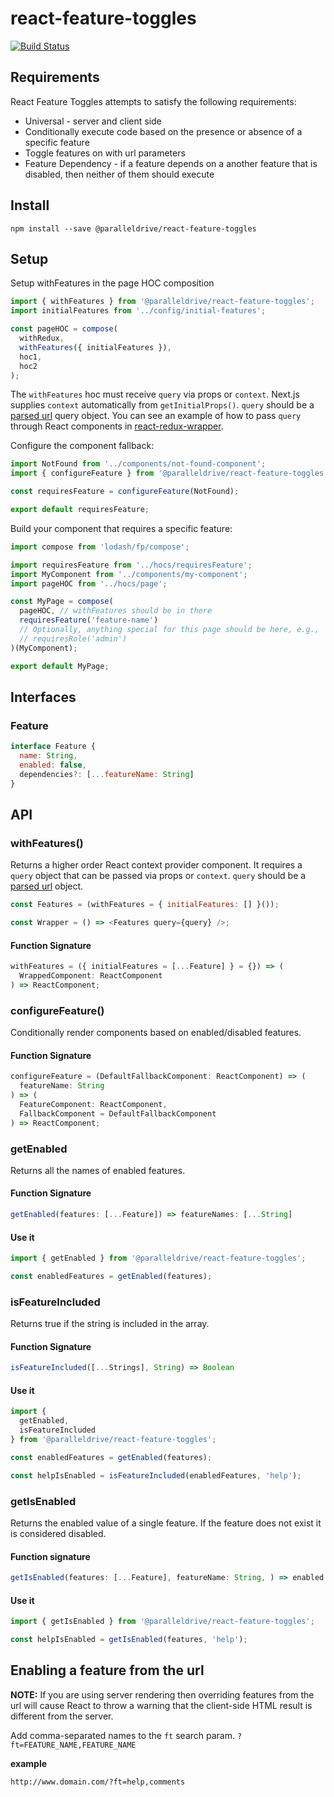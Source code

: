 # react-feature-toggles

[![Build Status](https://travis-ci.com/paralleldrive/react-feature-toggles.svg?token=Ba8H1FN3UT5CqqFhs2AM&branch=master)](https://travis-ci.com/paralleldrive/react-feature-toggles)

## Requirements

React Feature Toggles attempts to satisfy the following requirements:

* Universal - server and client side
* Conditionally execute code based on the presence or absence of a specific feature
* Toggle features on with url parameters
* Feature Dependency - if a feature depends on a another feature that is disabled, then neither of them should execute

## Install

```
npm install --save @paralleldrive/react-feature-toggles
```

## Setup

Setup withFeatures in the page HOC composition

```javascript
import { withFeatures } from '@paralleldrive/react-feature-toggles';
import initialFeatures from '../config/initial-features';

const pageHOC = compose(
  withRedux,
  withFeatures({ initialFeatures }),
  hoc1,
  hoc2
);
```

The `withFeatures` hoc must receive `query` via props or `context`. Next.js supplies `context` automatically from `getInitialProps()`. `query` should be a [parsed url](https://nodejs.org/api/url.html) query object. You can see an example of how to pass `query` through React components in [react-redux-wrapper](https://github.com/kirill-konshin/next-redux-wrapper).

Configure the component fallback:

```javascript
import NotFound from '../components/not-found-component';
import { configureFeature } from '@paralleldrive/react-feature-toggles';

const requiresFeature = configureFeature(NotFound);

export default requiresFeature;
```

Build your component that requires a specific feature:

```javascript
import compose from 'lodash/fp/compose';

import requiresFeature from '../hocs/requiresFeature';
import MyComponent from '../components/my-component';
import pageHOC from '../hocs/page';

const MyPage = compose(
  pageHOC, // withFeatures should be in there
  requiresFeature('feature-name')
  // Optionally, anything special for this page should be here, e.g.,
  // requiresRole('admin')
)(MyComponent);

export default MyPage;
```

## Interfaces

### Feature

```javascript
interface Feature {
  name: String,
  enabled: false,
  dependencies?: [...featureName: String]
}
```

## API

### withFeatures()

Returns a higher order React context provider component. It requires a `query` object that can be passed via props or `context`. `query` should be a [parsed url](https://nodejs.org/api/url.html) object.

```javascript
const Features = (withFeatures = { initialFeatures: [] }());

const Wrapper = () => <Features query={query} />;
```

#### Function Signature

```javascript
withFeatures = ({ initialFeatures = [...Feature] } = {}) => (
  WrappedComponent: ReactComponent
) => ReactComponent;
```

### configureFeature()

Conditionally render components based on enabled/disabled features.

#### Function Signature

```javascript
configureFeature = (DefaultFallbackComponent: ReactComponent) => (
  featureName: String
) => (
  FeatureComponent: ReactComponent,
  FallbackComponent = DefaultFallbackComponent
) => ReactComponent;
```

### getEnabled

Returns all the names of enabled features.

#### Function Signature

```javascript
getEnabled(features: [...Feature]) => featureNames: [...String]
```

#### Use it

```javascript
import { getEnabled } from '@paralleldrive/react-feature-toggles';

const enabledFeatures = getEnabled(features);
```

### isFeatureIncluded

Returns true if the string is included in the array.

#### Function Signature

```javascript
isFeatureIncluded([...Strings], String) => Boolean
```

#### Use it

```javascript
import {
  getEnabled,
  isFeatureIncluded
} from '@paralleldrive/react-feature-toggles';

const enabledFeatures = getEnabled(features);

const helpIsEnabled = isFeatureIncluded(enabledFeatures, 'help');
```

### getIsEnabled

Returns the enabled value of a single feature. If the feature does not exist it is considered disabled.

#### Function signature

```javascript
getIsEnabled(features: [...Feature], featureName: String, ) => enabled: Boolean
```

#### Use it

```javascript
import { getIsEnabled } from '@paralleldrive/react-feature-toggles';

const helpIsEnabled = getIsEnabled(features, 'help');
```

## Enabling a feature from the url

**NOTE:** If you are using server rendering then overriding features from the url will cause React to throw a warning that the client-side HTML result is different from the server.

Add comma-separated names to the `ft` search param. `?ft=FEATURE_NAME,FEATURE_NAME`

**example**

```
http://www.domain.com/?ft=help,comments
```

